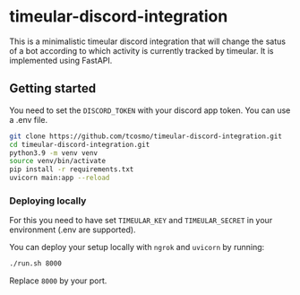 # timeular-discord-integration

This is a minimalistic timeular discord integration that will change the satus of a bot according to which activity is currently tracked by timeular. It is implemented using FastAPI.

## Getting started

You need to set the `DISCORD_TOKEN` with your discord app token. You can use a .env file.

```bash
git clone https://github.com/tcosmo/timeular-discord-integration.git
cd timeular-discord-integration.git
python3.9 -m venv venv
source venv/bin/activate
pip install -r requirements.txt
uvicorn main:app --reload
```

### Deploying locally

For this you need to have set `TIMEULAR_KEY` and `TIMEULAR_SECRET` in your environment (.env are supported).

You can deploy your setup locally with `ngrok` and `uvicorn` by running:

```bash
./run.sh 8000
```

Replace `8000` by your port.